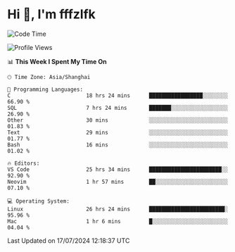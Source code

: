 # Hi 👋, I'm fffzlfk

<!--START_SECTION:waka-->
![Code Time](http://img.shields.io/badge/Code%20Time-785%20hrs%2044%20mins-blue)

![Profile Views](http://img.shields.io/badge/Profile%20Views-0-blue)

📊 **This Week I Spent My Time On** 

```text
🕑︎ Time Zone: Asia/Shanghai

💬 Programming Languages: 
C                        18 hrs 24 mins      █████████████████░░░░░░░░   66.90 % 
SQL                      7 hrs 24 mins       ███████░░░░░░░░░░░░░░░░░░   26.90 % 
Other                    30 mins             ░░░░░░░░░░░░░░░░░░░░░░░░░   01.83 % 
Text                     29 mins             ░░░░░░░░░░░░░░░░░░░░░░░░░   01.77 % 
Bash                     16 mins             ░░░░░░░░░░░░░░░░░░░░░░░░░   01.02 % 

🔥 Editors: 
VS Code                  25 hrs 34 mins      ███████████████████████░░   92.90 % 
Neovim                   1 hr 57 mins        ██░░░░░░░░░░░░░░░░░░░░░░░   07.10 % 

💻 Operating System: 
Linux                    26 hrs 24 mins      ████████████████████████░   95.96 % 
Mac                      1 hr 6 mins         █░░░░░░░░░░░░░░░░░░░░░░░░   04.04 % 
```


 Last Updated on 17/07/2024 12:18:37 UTC
<!--END_SECTION:waka-->
